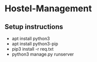 # Hostel-Management

## Setup instructions

- apt install python3
- apt install python3-pip
- pip3 install -r req.txt
- python3 manage.py runserver
